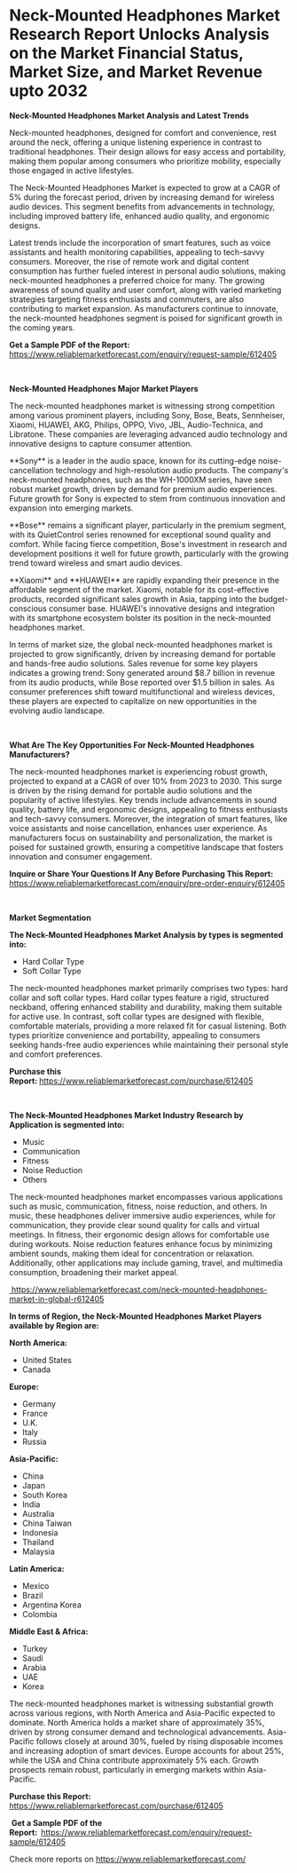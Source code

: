<p><h1>Neck-Mounted Headphones Market Research Report Unlocks Analysis on the Market Financial Status, Market Size, and Market Revenue upto 2032</h1></p><p><strong>Neck-Mounted Headphones Market Analysis and Latest Trends</strong></p>
<p><p>Neck-mounted headphones, designed for comfort and convenience, rest around the neck, offering a unique listening experience in contrast to traditional headphones. Their design allows for easy access and portability, making them popular among consumers who prioritize mobility, especially those engaged in active lifestyles. </p><p>The Neck-Mounted Headphones Market is expected to grow at a CAGR of 5% during the forecast period, driven by increasing demand for wireless audio devices. This segment benefits from advancements in technology, including improved battery life, enhanced audio quality, and ergonomic designs. </p><p>Latest trends include the incorporation of smart features, such as voice assistants and health monitoring capabilities, appealing to tech-savvy consumers. Moreover, the rise of remote work and digital content consumption has further fueled interest in personal audio solutions, making neck-mounted headphones a preferred choice for many. The growing awareness of sound quality and user comfort, along with varied marketing strategies targeting fitness enthusiasts and commuters, are also contributing to market expansion. As manufacturers continue to innovate, the neck-mounted headphones segment is poised for significant growth in the coming years.</p></p>
<p><strong>Get a Sample PDF of the Report:&nbsp;</strong> <a href="https://www.reliablemarketforecast.com/enquiry/request-sample/612405?utm_campaign=3458&utm_medium=2&utm_source=Github&utm_content=ia&utm_term=29032025&utm_id=neck-mounted-headphones">https://www.reliablemarketforecast.com/enquiry/request-sample/612405</a></p>
<p>&nbsp;</p>
<p><strong>Neck-Mounted Headphones Major Market Players</strong></p>
<p><p>The neck-mounted headphones market is witnessing strong competition among various prominent players, including Sony, Bose, Beats, Sennheiser, Xiaomi, HUAWEI, AKG, Philips, OPPO, Vivo, JBL, Audio-Technica, and Libratone. These companies are leveraging advanced audio technology and innovative designs to capture consumer attention.</p><p>**Sony** is a leader in the audio space, known for its cutting-edge noise-cancellation technology and high-resolution audio products. The company's neck-mounted headphones, such as the WH-1000XM series, have seen robust market growth, driven by demand for premium audio experiences. Future growth for Sony is expected to stem from continuous innovation and expansion into emerging markets.</p><p>**Bose** remains a significant player, particularly in the premium segment, with its QuietControl series renowned for exceptional sound quality and comfort. While facing fierce competition, Bose's investment in research and development positions it well for future growth, particularly with the growing trend toward wireless and smart audio devices.</p><p>**Xiaomi** and **HUAWEI** are rapidly expanding their presence in the affordable segment of the market. Xiaomi, notable for its cost-effective products, recorded significant sales growth in Asia, tapping into the budget-conscious consumer base. HUAWEI's innovative designs and integration with its smartphone ecosystem bolster its position in the neck-mounted headphones market.</p><p>In terms of market size, the global neck-mounted headphones market is projected to grow significantly, driven by increasing demand for portable and hands-free audio solutions. Sales revenue for some key players indicates a growing trend: Sony generated around $8.7 billion in revenue from its audio products, while Bose reported over $1.5 billion in sales. As consumer preferences shift toward multifunctional and wireless devices, these players are expected to capitalize on new opportunities in the evolving audio landscape.</p></p>
<p>&nbsp;</p>
<p><strong>What Are The Key Opportunities For Neck-Mounted Headphones Manufacturers?</strong></p>
<p><p>The neck-mounted headphones market is experiencing robust growth, projected to expand at a CAGR of over 10% from 2023 to 2030. This surge is driven by the rising demand for portable audio solutions and the popularity of active lifestyles. Key trends include advancements in sound quality, battery life, and ergonomic designs, appealing to fitness enthusiasts and tech-savvy consumers. Moreover, the integration of smart features, like voice assistants and noise cancellation, enhances user experience. As manufacturers focus on sustainability and personalization, the market is poised for sustained growth, ensuring a competitive landscape that fosters innovation and consumer engagement.</p></p>
<p><strong>Inquire or Share Your Questions If Any Before Purchasing This Report:</strong> <a href="https://www.reliablemarketforecast.com/enquiry/pre-order-enquiry/612405?utm_campaign=3458&utm_medium=2&utm_source=Github&utm_content=ia&utm_term=29032025&utm_id=neck-mounted-headphones">https://www.reliablemarketforecast.com/enquiry/pre-order-enquiry/612405</a></p>
<p>&nbsp;</p>
<p><strong>Market Segmentation</strong></p>
<p><strong>The Neck-Mounted Headphones Market Analysis by types is segmented into:</strong></p>
<p><ul><li>Hard Collar Type</li><li>Soft Collar Type</li></ul></p>
<p><p>The neck-mounted headphones market primarily comprises two types: hard collar and soft collar types. Hard collar types feature a rigid, structured neckband, offering enhanced stability and durability, making them suitable for active use. In contrast, soft collar types are designed with flexible, comfortable materials, providing a more relaxed fit for casual listening. Both types prioritize convenience and portability, appealing to consumers seeking hands-free audio experiences while maintaining their personal style and comfort preferences.</p></p>
<p><strong>Purchase this Report:&nbsp;</strong><a href="https://www.reliablemarketforecast.com/purchase/612405?utm_campaign=3458&utm_medium=2&utm_source=Github&utm_content=ia&utm_term=29032025&utm_id=neck-mounted-headphones">https://www.reliablemarketforecast.com/purchase/612405</a></p>
<p>&nbsp;</p>
<p><strong>The Neck-Mounted Headphones Market Industry Research by Application is segmented into:</strong></p>
<p><ul><li>Music</li><li>Communication</li><li>Fitness</li><li>Noise Reduction</li><li>Others</li></ul></p>
<p><p>The neck-mounted headphones market encompasses various applications such as music, communication, fitness, noise reduction, and others. In music, these headphones deliver immersive audio experiences, while for communication, they provide clear sound quality for calls and virtual meetings. In fitness, their ergonomic design allows for comfortable use during workouts. Noise reduction features enhance focus by minimizing ambient sounds, making them ideal for concentration or relaxation. Additionally, other applications may include gaming, travel, and multimedia consumption, broadening their market appeal.</p></p>
<p><a href="https://www.reliablemarketforecast.com/neck-mounted-headphones-market-in-global-r612405?utm_campaign=3458&utm_medium=2&utm_source=Github&utm_content=ia&utm_term=29032025&utm_id=neck-mounted-headphones">&nbsp;https://www.reliablemarketforecast.com/neck-mounted-headphones-market-in-global-r612405</a></p>
<p><strong>In terms of Region, the Neck-Mounted Headphones Market Players available by Region are:</strong></p>
<p>
    <p> <strong> North America: </strong>
        <ul>
            <li>United States</li>
            <li>Canada</li>
        </ul>
        </p> 
    <p> <strong> Europe: </strong>
        <ul>
            <li>Germany</li>
            <li>France</li>
            <li>U.K.</li>
            <li>Italy</li>
            <li>Russia</li>
        </ul>
        </p> 
    <p> <strong> Asia-Pacific: </strong>
        <ul>
            <li>China</li>
            <li>Japan</li>
            <li>South Korea</li>
            <li>India</li>
            <li>Australia</li>
            <li>China Taiwan</li>
            <li>Indonesia</li>
            <li>Thailand</li>
            <li>Malaysia</li>
        </ul>
        </p> 
    <p> <strong> Latin America: </strong>
        <ul>
            <li>Mexico</li>
            <li>Brazil</li>
            <li>Argentina Korea</li>
            <li>Colombia</li>
        </ul>
        </p> 
    <p> <strong> Middle East & Africa: </strong>
        <ul>
            <li>Turkey</li>
            <li>Saudi</li>
            <li>Arabia</li>
            <li>UAE</li>
            <li>Korea</li>
        </ul>
    </p>
    </p>
<p><p>The neck-mounted headphones market is witnessing substantial growth across various regions, with North America and Asia-Pacific expected to dominate. North America holds a market share of approximately 35%, driven by strong consumer demand and technological advancements. Asia-Pacific follows closely at around 30%, fueled by rising disposable incomes and increasing adoption of smart devices. Europe accounts for about 25%, while the USA and China contribute approximately 5% each. Growth prospects remain robust, particularly in emerging markets within Asia-Pacific.</p></p>
<p><strong>Purchase this Report: </strong><a href="https://www.reliablemarketforecast.com/purchase/612405?utm_campaign=3458&utm_medium=2&utm_source=Github&utm_content=ia&utm_term=29032025&utm_id=neck-mounted-headphones">https://www.reliablemarketforecast.com/purchase/612405</a></p>
<p>&nbsp;<strong>Get a Sample PDF of the Report:&nbsp;&nbsp;</strong><a href="https://www.reliablemarketforecast.com/enquiry/request-sample/612405?utm_campaign=3458&utm_medium=2&utm_source=Github&utm_content=ia&utm_term=29032025&utm_id=neck-mounted-headphones">https://www.reliablemarketforecast.com/enquiry/request-sample/612405</a></p>
<p><strong></strong></p>
<p>Check more reports on <a href="https://www.reliablemarketforecast.com/?utm_campaign=3458&utm_medium=2&utm_source=Github&utm_content=ia&utm_term=29032025&utm_id=neck-mounted-headphones">https://www.reliablemarketforecast.com/</a></p>